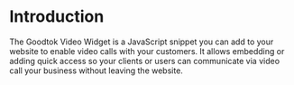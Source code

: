 # Introduction

The Goodtok Video Widget is a JavaScript snippet you can add to your website to enable video calls with your customers. It allows embedding or adding quick access so your clients or users can communicate via video call your business without leaving the website.
